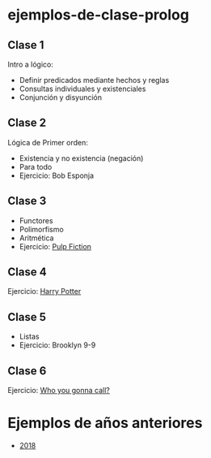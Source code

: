 # ejemplos-de-clase-prolog

## Clase 1
Intro a lógico:
 - Definir predicados mediante hechos y reglas
 - Consultas individuales y existenciales
 - Conjunción y disyunción

## Clase 2
Lógica de Primer orden:
 - Existencia y no existencia (negación)
 - Para todo
 - Ejercicio: Bob Esponja


## Clase 3
 - Functores
 - Polimorfismo
 - Aritmética
 - Ejercicio: [Pulp Fiction](https://docs.google.com/document/d/1AJdr0JvLmqHKmwHnXFX3edzEGp306IdldtfjJpGpjQQ/edit)

## Clase 4
Ejercicio: [Harry Potter](https://drive.google.com/file/d/0B2odHqXdEIRNM0ktSmE3cXBiNW12aE5YdjlBSnpPQnh4Y2xV/view?usp=sharing)

## Clase 5
 - Listas
 - Ejercicio: Brooklyn 9-9

## Clase 6
Ejercicio: [Who you gonna call?](https://docs.google.com/document/d/1GBORNTd2fujNy0Zs6v7AKXxRmC9wVICX2Y-pr7d1PwE/)

# Ejemplos de años anteriores

- [2018](https://github.com/pdep-mit/ejemplos-de-clase-prolog/tree/ejemplos-2018)
